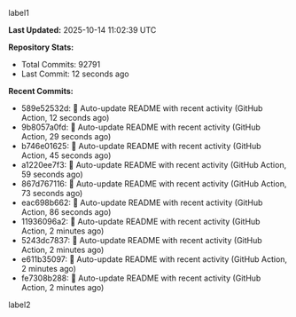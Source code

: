 
label1 
<!-- ACTIVITY_START -->
**Last Updated:** 2025-10-14 11:02:39 UTC

**Repository Stats:**
- Total Commits: 92791
- Last Commit: 12 seconds ago

**Recent Commits:**
- 589e52532d: 🤖 Auto-update README with recent activity (GitHub Action, 12 seconds ago)
- 9b8057a0fd: 🤖 Auto-update README with recent activity (GitHub Action, 29 seconds ago)
- b746e01625: 🤖 Auto-update README with recent activity (GitHub Action, 45 seconds ago)
- a1220ee7f3: 🤖 Auto-update README with recent activity (GitHub Action, 59 seconds ago)
- 867d767116: 🤖 Auto-update README with recent activity (GitHub Action, 73 seconds ago)
- eac698b662: 🤖 Auto-update README with recent activity (GitHub Action, 86 seconds ago)
- 11936096a2: 🤖 Auto-update README with recent activity (GitHub Action, 2 minutes ago)
- 5243dc7837: 🤖 Auto-update README with recent activity (GitHub Action, 2 minutes ago)
- e611b35097: 🤖 Auto-update README with recent activity (GitHub Action, 2 minutes ago)
- fe7308b288: 🤖 Auto-update README with recent activity (GitHub Action, 2 minutes ago)
<!-- ACTIVITY_END -->

label2
